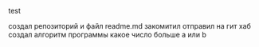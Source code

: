 
test

создал репозиторий и файл readme.md
закомитил отправил на гит хаб
создал алгоритм программы какое число больше a или b
